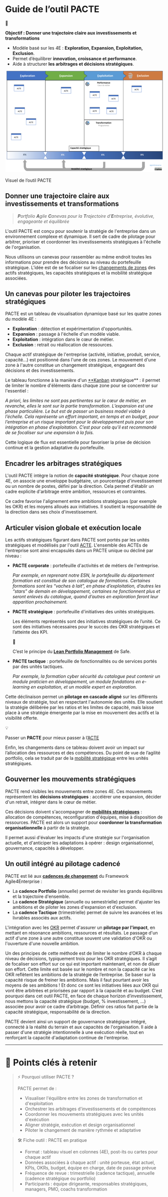 # Guide de l’outil PACTE

<aside>
📌

**Objectif : Donner une trajectoire claire aux investissements et transformations**

- Modèle basé sur les 4E : **Exploration, Expansion, Exploitation, Exclusion**.
- Permet d’équilibrer **innovation, croissance et performance**.
- Aide à structurer **les arbitrages et décisions stratégiques**.
</aside>

![Visuel de l’outil PACTE](image.png)

Visuel de l’outil PACTE

## Donner une trajectoire claire aux investissements et transformations

> ***P**ortfolio **A**gile **C**anevas pour la **T**rajectoire d’**E**ntreprise, évolutive, engageante et équilibrée*
> 

L'outil PACTE est conçu pour soutenir la stratégie de l'entreprise dans un environnement complexe et dynamique. Il sert de cadre de pilotage pour arbitrer, prioriser et coordonner les investissements stratégiques à l'échelle de l'organisation.

Nous utilisons un canevas pour rassembler au même endroit toutes les informations pour prendre des décisions au niveau du portefeuille stratégique. L’idée est de se focaliser sur les [changements de zones](https://www.notion.so/Le-mod-le-A4E-de-l-agilit-portfolio-13490eaf28ff803a884fc20066900149?pvs=21) des actifs stratégiques, les capacités stratégiques et la mobilité stratégique associées.

## Un canevas pour piloter les trajectoires stratégiques

PACTE est un tableau de visualisation dynamique basé sur les quatre zones du modèle 4E :

- **Exploration** : détection et expérimentation d'opportunités.
- **Expansion** : passage à l'échelle d'un modèle viable.
- **Exploitation** : intégration dans le cœur de métier.
- **Exclusion** : retrait ou réallocation de ressources.

Chaque actif stratégique de l'entreprise (activité, initiative, produit, service, capacité...) est positionné dans l'une de ces zones. Le mouvement d'une zone à l'autre constitue un changement stratégique, engageant des décisions et des investissements.

Le tableau fonctionne à la manière d'un [**Kanban](https://www.notion.so/Kanban-17590eaf28ff8002ac08fead95b04e5a?pvs=21) stratégique** : il permet de limiter le nombre d'éléments dans chaque zone pour se concentrer sur l'essentiel :

*A priori, les limites ne sont pas pertinentes sur le cœur de métier, en revanche, elles le sont sur la partie transformation. L’expansion est une phase particulière. Le but est de passer un business model viable  à l’échelle. Cela représente un effort important, en temps et en budget, pour l’entreprise et un risque important pour le développement puis pour son intégration en phase d’exploitation. C’est pour cela qu’il est recommandé de se focaliser sur une expansion à la fois.*

Cette logique de flux est essentielle pour favoriser la prise de décision continue et la gestion adaptative du portefeuille.

## Encadrer les arbitrages stratégiques

L'outil PACTE intègre la notion de **capacité stratégique**. Pour chaque zone 4E, on associe une enveloppe budgétaire, un pourcentage d'investissement ou un nombre de postes, défini par la direction. Cela permet d'établir un cadre explicite d'arbitrage entre ambition, ressources et contraintes.

Ce cadre favorise l'alignement entre ambitions stratégiques (par exemple les OKR) et les moyens alloués aux initiatives. Il soutient la responsabilité de la direction dans ses choix d'investissement.

## Articuler vision globale et exécution locale

Les actifs stratégiques figurant dans PACTE sont portés par les unités stratégiques et modélisés par l'outil [ACTE](https://www.notion.so/Guide-de-l-outil-ACTE-13490eaf28ff802e8fcde2047f78143b?pvs=21). L'ensemble des ACTEs de l'entreprise sont ainsi encapsulés dans un PACTE unique ou décliné par niveau :

- **PACTE corporate** : portefeuille d'activités et de métiers de l'entreprise.
    
    *Par exemple, en reprenant notre ESN, le portefeuille du département formation est constitué de son catalogue de formations. Certaines formations sont les “vaches à lait”, en phase d’exploitation, d’autres les “stars” de demain en développement, certaines ne fonctionnent plus et seront enlevés du catalogue, quand d’autres en exploration feront leur apparition prochainement.*
    
- **PACTE stratégique** : portefeuille d'initiatives des unités stratégiques.
    
    Les éléments représentés sont des initiatives stratégiques de l’unité. Ce sont des initiatives nécessaires pour le succès des OKR stratégiques et l’atteinte des KPI.
    
    <aside>
    🧰
    
    C’est le principe du [**Lean Portfolio Management**](https://www.notion.so/Lean-portfolio-management-16f90eaf28ff80f6b4f2d32d142a9a8f?pvs=21) de Safe.
    
    </aside>
    
- **PACTE tactique** : portefeuille de fonctionnalités ou de services portés par des unités tactiques.
    
    *Par exemple, la formation cyber sécurité du catalogue peut contenir un module praticien en développement, un module fondations en e-learning en exploitation, et un modèle expert en exploration.*
    

Cette déclinaison permet un **pilotage en cascade aligné** sur les différents niveaux de stratégie, tout en respectant l'autonomie des unités. Elle soutient la stratégie délibérée par les ratios et les limites de capacité, mais laisse place à une stratégie émergente par la mise en mouvement des actifs et la visibilité offerte.

<aside>
💡

Passer un **PACTE** pour mieux passer à l’[ACTE](https://www.notion.so/Guide-de-l-outil-ACTE-13490eaf28ff802e8fcde2047f78143b?pvs=21)

</aside>

Enfin, les changements dans ce tableau doivent avoir un impact sur l’allocation des ressources et des compétences. Du point de vue de l’agilité portfolio, cela se traduit par de la [mobilité stratégique](https://www.notion.so/La-mobilit-strat-gique-une-solution-pour-une-organisation-dynamique-14390eaf28ff801fa7fbef124c330c15?pvs=21) entre les unités stratégiques.

## Gouverner les mouvements stratégiques

PACTE rend visibles les mouvements entre zones 4E. Ces mouvements représentent les **décisions stratégiques** : accélérer une expansion, décider d'un retrait, intégrer dans le cœur de métier.

Ces décisions doivent s'accompagner de [**mobilités stratégiques**](https://www.notion.so/La-mobilit-strat-gique-une-solution-pour-une-organisation-dynamique-14390eaf28ff801fa7fbef124c330c15?pvs=21) : allocation de compétences, reconfiguration d'équipes, mise à disposition de ressources. PACTE est alors un support pour **coordonner la transformation organisationnelle** à partir de la stratégie.

Il permet aussi d'évaluer les impacts d'une stratégie sur l'organisation actuelle, et d'anticiper les adaptations à opérer : design organisationnel, gouvernance, capacités à développer.

## Un outil intégré au pilotage cadencé

PACTE est lié aux [**cadences de changement**](https://www.notion.so/Les-4-cadences-du-changement-et-de-l-apprentissage-13b90eaf28ff8091b4cce85974f50938?pvs=21) du Framework Agile4Enterprise :

- La **cadence Portfolio** (annuelle) permet de revisiter les grands équilibres et la trajectoire d'ensemble.
- La **cadence Stratégique** (annuelle ou semestrielle) permet d'ajuster les ambitions et de piloter les zones d'expansion et d'exclusion.
- La **cadence Tactique** (trimestrielle) permet de suivre les avancées et les livrables associés aux actifs.

L'intégration avec les [OKR](https://www.notion.so/OKR-un-outil-de-l-agilit-strat-gique-et-tactique-14590eaf28ff80b3b0f7e344d0764762?pvs=21) permet d'assurer un **pilotage par l'impact**, en mettant en résonance ambitions, ressources et résultats. Le passage d'un actif d'une zone à une autre constitue souvent une validation d'OKR ou l'ouverture d'une nouvelle ambition.

Un des principes de cette méthode est de limiter le nombre d’OKR à chaque niveau de décisions, typiquement trois pour les OKR stratégiques. Il s’agit de focaliser son effort sur ce qui est important maintenant, et non de diluer son effort. Cette limite est basée sur le nombre et non la capacité car les OKR reflètent les ambitions de la stratégie de l’entreprise. Se baser sur la capacité risque de freiner les ambitions. Mais il faut pourtant avoir les moyens de ses ambitions ! Et donc ce sont les initiatives liées aux OKR qui vont être arbitrées et priorisées par rapport à la capacité et au budget. C’est pourquoi dans cet outil PACTE, en face de chaque horizon d’investissement, nous mettons la capacité stratégique (budget, % investissement, …) associée pour avoir ce cadre d’arbitrage. Définir ces ratios fait partie de la capacité stratégique, responsabilité de la direction.

PACTE devient ainsi un support de gouvernance stratégique intégré, connecté à la réalité du terrain et aux capacités de l'organisation. Il aide à passer d'une stratégie intentionnelle à une exécution réelle, tout en renforçant la capacité d'adaptation continue de l'entreprise.

---

# 🔑 Points clés à retenir

> ⚡️ Pourquoi utiliser PACTE ?
> 
> 
> PACTE permet de :
> 
> - Visualiser l'équilibre entre les zones de transformation et d'exploitation
> - Orchestrer les arbitrages d'investissements et de compétences
> - Coordonner les mouvements stratégiques avec les unités d'exécution
> - Aligner stratégie, exécution et design organisationnel
> - Piloter le changement de manière rythmée et adaptative

> 🛠️ Fiche outil : PACTE en pratique
> 
> - Format : tableau visuel en colonnes (4E), post-its ou cartes pour chaque actif
> - Données associées à chaque actif : unité porteuse, état actuel, KPIs, OKRs, budget, équipe en charge, date de passage prévue
> - Fréquence de revue : trimestrielle (cadence tactique), annuelle (cadence stratégique ou portfolio)
> - Participants : équipe dirigeante, responsables stratégiques, managers, PMO, coachs transformation